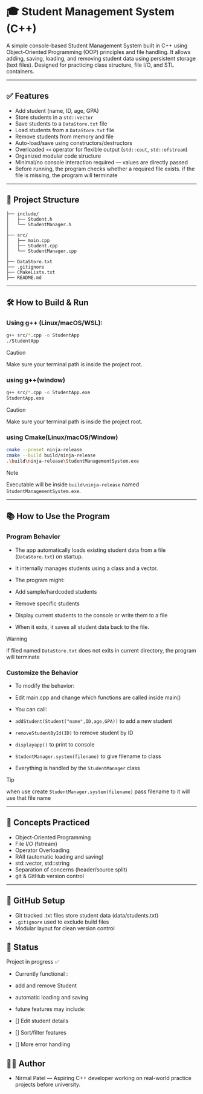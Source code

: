 # 🎓 Student Management System (C++)

A simple console-based Student Management System built in C++ using Object-Oriented Programming (OOP) principles and file handling. It allows adding, saving, loading, and removing student data using persistent storage (text files). Designed for practicing class structure, file I/O, and STL containers.

---

## ✅ Features

- Add student (name, ID, age, GPA)
- Store students in a `std::vector`
- Save students to a `DataStore.txt` file
- Load students from a `DataStore.txt` file
- Remove students from memory and file
- Auto-load/save using constructors/destructors
- Overloaded `<<` operator for flexible output (`std::cout`, `std::ofstream`)
- Organized modular code structure
- Minimal/no console interaction required — values are directly passed
- Before running, the program checks whether a required file exists. if the file is missing, the program will terminate

---

## 📁 Project Structure

```StudentManagementSystem/
├── include/
│   ├── Student.h
│   └── StudentManager.h
│
├── src/
│   ├── main.cpp
│   ├── Student.cpp
│   └── StudentManager.cpp
│
├── DataStore.txt
├── .gitignore
├── CMakeLists.txt
├── README.md
```

---

## 🛠 How to Build & Run

### Using g++ (Linux/macOS/WSL):

```bash
g++ src/*.cpp -o StudentApp
./StudentApp
```
> [!caution]
> Make sure your terminal path is inside the project root.

### using g++(window)
```bash
g++ src/*.cpp -o StudentApp.exe
StudentApp.exe
```
> [!caution]
> Make sure your terminal path is inside the project root.

### using Cmake(Linux/macOS/Window)

```bash
cmake --preset ninja-release
cmake --build build/ninja-release
.\build\ninja-release\StudentManagementSystem.exe 
```
> [!Note]
> Executable will be inside `build\ninja-release` named `StudentManagementSystem.exe`.

---

## 📚 How to Use the Program
 ### Program Behavior
 - The app automatically loads existing student data from a file (`DataStore.txt`) on startup.

 - It internally manages students using a class and a vector.

 - The program might:
  - Add sample/hardcoded students
  - Remove specific students

 - Display current students to the console or write them to a file
 - When it exits, it saves all student data back to the file. 

 > [!warning]
 > if filed named `DataStore.txt` does not exits in current directory, the program will terminate

### Customize the Behavior
- To modify the behavior:

 - Edit main.cpp and change which functions are called inside main()

 - You can call:
  - `addStudent(Student("name",ID,age,GPA))` to add a new student
  - `removeStudentById(ID)` to remove student by ID
  - `displayapp()` to print to console
  - `StudentManager.system(filename)` to give filename to class
 - Everything is handled by the `StudentManager` class
> [!tip]
> when use create `StudentManager.system(filename)` pass filename to it will use that file name
    
---

## 🧠 Concepts Practiced
- Object-Oriented Programming
- File I/O (fstream)
- Operator Overloading
- RAII (automatic loading and saving)
- std::vector, std::string
- Separation of concerns (header/source split)
- git & GitHub version control

---

## 🔐 GitHub Setup
- Git tracked .txt files store student data (data/students.txt)
- `.gitignore` used to exclude build files
- Modular layout for clean version control

## 📢 Status
Project in progress ✅
- Currently functional : 
 - add and remove Student
 - automatic loading and saving

- future features may include:
 - [] Edit student details
 - [] Sort/filter features
 - [] More error handling

## 🧑‍💻 Author
- Nirmal Patel — Aspiring C++ developer working on real-world practice projects before university.